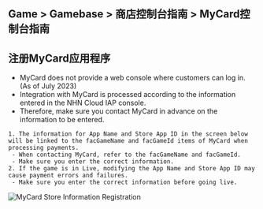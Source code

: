## Game > Gamebase > 商店控制台指南 > MyCard控制台指南

## 注册MyCard应用程序   

- MyCard does not provide a web console where customers can log in. (As of July 2023)
- Integration with MyCard is processed according to the information entered in the NHN Cloud IAP console.
- Therefore, make sure you contact MyCard in advance on the information to be entered.

```
1. The information for App Name and Store App ID in the screen below will be linked to the facGameName and facGameId items of MyCard when processing payments.
 - When contacting MyCard, refer to the facGameName and facGameId.
 - Make sure you enter the correct information.
2. If the game is in Live, modifying the App Name and Store App ID may cause payment errors and failures.
 - Make sure you enter the correct information before going live.
```
![MyCard Store Information Registration](https://static.toastoven.net/prod_gamebase/StoreConsoleGuide/gamebase_iap_mycard_console_guide_en_01_230808.png)
